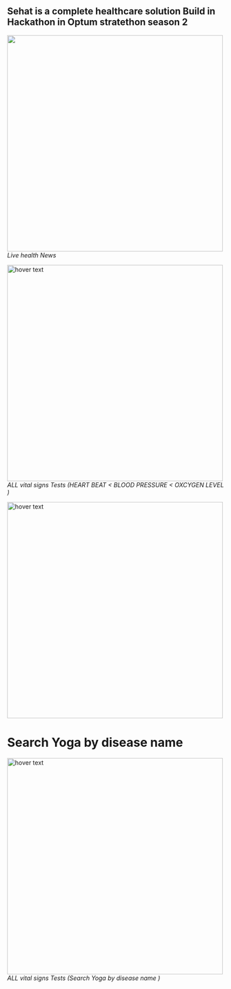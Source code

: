 ## Sehat is a complete healthcare solution Build in Hackathon in Optum stratethon season 2 
<p align="center">
  <p>
   <img src="https://user-images.githubusercontent.com/47109963/103939821-68a8e780-5152-11eb-9dea-97c06dc73a01.jpg" width="500" title=""> 
    <em>Live health News</em>
</p>
 
   <p>
   <img src="https://user-images.githubusercontent.com/47109963/103939889-84ac8900-5152-11eb-95ae-263e742bc6ab.jpg" width="500" title="hover text">
    <em>ALL vital signs Tests (HEART BEAT < BLOOD PRESSURE < OXCYGEN LEVEL )</em>
</p>
   <p>
  <img src="https://user-images.githubusercontent.com/47109963/103939932-91c97800-5152-11eb-9e52-deb2ef3f5710.jpg" width="500" title="hover text"> 
  
  # Search Yoga by disease name 
</p>
  <p>
 <img src="https://user-images.githubusercontent.com/47109963/103939949-9c840d00-5152-11eb-83d3-9d34a9a0dee8.jpg" width="500" title="hover text">
    <em>ALL vital signs Tests (Search Yoga by disease name )</em>
</p>
  
   

  </p> 
